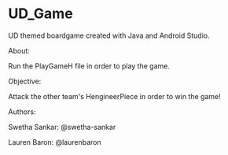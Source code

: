 # UD_Game
UD themed boardgame created with Java and Android Studio.

About:

Run the PlayGameH file in order to play the game. 

Objective:

Attack the other team's HengineerPiece in order to win the game!

Authors:

Swetha Sankar: @swetha-sankar

Lauren Baron: @laurenbaron
